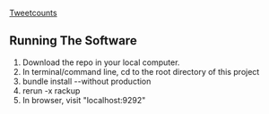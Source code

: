 <a href="http://http://tweetcounts.herokuapp.com/" target="_blank">Tweetcounts</a>

## Running The Software

1. Download the repo in your local computer.
2. In terminal/command line, cd to the root directory of this project
3. bundle install --without production
4. rerun -x rackup
5. In browser, visit "localhost:9292"
